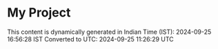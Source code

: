 # My Project

This content is dynamically generated in Indian Time (IST): 2024-09-25 16:56:28 IST
Converted to UTC: 2024-09-25 11:26:29 UTC
